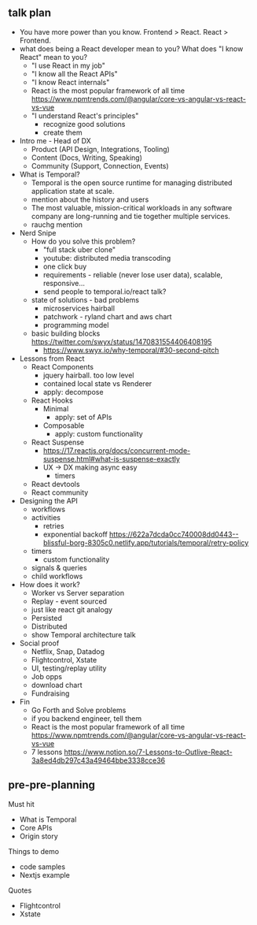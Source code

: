 ## talk plan

- You have more power than you know. Frontend > React. React > Frontend.
- what does being a React developer mean to you? What does "I know React" mean to you?
	- "I use React in my job"
	- "I know all the React APIs"
	- "I know React internals"
	- React is the most popular framework of all time https://www.npmtrends.com/@angular/core-vs-angular-vs-react-vs-vue
	- "I understand React's principles"
		- recognize good solutions
		- create them
- Intro me - Head of DX
	- Product (API Design, Integrations, Tooling)
	- Content (Docs, Writing, Speaking)
	- Community (Support, Connection, Events)
- What is Temporal?
	- Temporal is the open source runtime for managing distributed application state at scale.
	- mention about the history and users
	- The most valuable, mission-critical workloads in any software company are long-running and tie together multiple services.
	- rauchg mention
- Nerd Snipe
	- How do you solve this problem?
		- "full stack uber clone"
		- youtube: distributed media transcoding
		- one click buy
		- requirements - reliable (never lose user data), scalable, responsive...
		- send people to temporal.io/react talk?
	- state of solutions - bad problems
		- microservices hairball
		- patchwork - ryland chart and aws chart
		- programming model
	- basic building blocks https://twitter.com/swyx/status/1470831554406408195
		- https://www.swyx.io/why-temporal/#30-second-pitch
- Lessons from React
	- React Components
		- jquery hairball. too low level
		- contained local state vs Renderer
		- apply: decompose 
	- React Hooks
		- Minimal
			- apply: set of APIs
		- Composable
			- apply: custom functionality
	- React Suspense
		- https://17.reactjs.org/docs/concurrent-mode-suspense.html#what-is-suspense-exactly
		- UX -> DX making async easy
			- timers
	- React devtools
	- React community
- Designing the API
	- workflows
	- activities
		- retries
		- exponential backoff https://622a7dcda0cc740008dd0443--blissful-borg-8305c0.netlify.app/tutorials/temporal/retry-policy
	- timers
		- custom functionality
	- signals & queries
	- child workflows
- How does it work?
	- Worker vs Server separation
	- Replay - event sourced
	- just like react git analogy
	- Persisted
	- Distributed
	- show Temporal architecture talk
- Social proof
	- Netflix, Snap, Datadog
	- Flightcontrol, Xstate
	- UI, testing/replay utility
	- Job opps
	- download chart
	- Fundraising
- Fin
	- Go Forth and Solve problems
	- if you backend engineer, tell them
	- React is the most popular framework of all time https://www.npmtrends.com/@angular/core-vs-angular-vs-react-vs-vue
	- 7 lessons https://www.notion.so/7-Lessons-to-Outlive-React-3a8ed4db297c43a49464bbe3338cce36


## pre-pre-planning

Must hit
- What is Temporal
- Core APIs
- Origin story

Things to demo
- code samples
- Nextjs example

Quotes
- Flightcontrol
- Xstate 